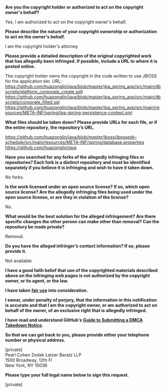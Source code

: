 **Are you the copyright holder or authorized to act on the copyright owner's behalf?**

Yes, I am authorized to act on the copyright owner's behalf.

**Please describe the nature of your copyright ownership or authorization to act on the owner's behalf.**

I am the copyright holder's attorney

**Please provide a detailed description of the original copyrighted work that has allegedly been infringed. If possible, include a URL to where it is posted online.**

The copyright holder owns the copyright in the code written to use JBOSS for the application tier. URL:   https://github.com/huazonglin/java/blob/master/jpa_spring_aop/src/main/dbscripts/platform_corporate_create.sql)  
https://github.com/huazonglin/java/blob/master/jpa_spring_aop/src/main/dbscripts/corporate_filled.sql  
https://github.com/huazonglin/java/blob/master/jpa_spring_aop/src/main/resources/META-INF/spring/jpa-spring-persistence-context.xml

**What files should be taken down? Please provide URLs for each file, or if the entire repository, the repository’s URL.**

https://github.com/huazonglin/java/blob/master/jboss/jbossesb-schedule/src/main/resources/META-INF/spring/database.properties
https://github.com/huazonglin/java

**Have you searched for any forks of the allegedly infringing files or repositories? Each fork is a distinct repository and must be identified separately if you believe it is infringing and wish to have it taken down.**

No forks.

**Is the work licensed under an open source license? If so, which open source license? Are the allegedly infringing files being used under the open source license, or are they in violation of the license?**

No.

**What would be the best solution for the alleged infringement? Are there specific changes the other person can make other than removal? Can the repository be made private?**

Removal.

**Do you have the alleged infringer’s contact information? If so, please provide it.**

Not available

**I have a good faith belief that use of the copyrighted materials described above on the infringing web pages is not authorized by the copyright owner, or its agent, or the law.**

**I have taken <a href="https://www.lumendatabase.org/topics/22">fair use</a> into consideration.**

**I swear, under penalty of perjury, that the information in this notification is accurate and that I am the copyright owner, or am authorized to act on behalf of the owner, of an exclusive right that is allegedly infringed.**

**I have read and understand GitHub's <a href="https://docs.github.com/articles/guide-to-submitting-a-dmca-takedown-notice/">Guide to Submitting a DMCA Takedown Notice</a>.**

**So that we can get back to you, please provide either your telephone number or physical address.**

[private]  
Pearl Cohen Zedek Latzer Baratz LLP  
1500 Broadway, 12th Fl  
New York, NY 10036

**Please type your full legal name below to sign this request.**

[private]

